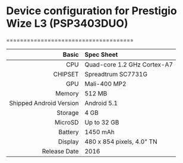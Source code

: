 # Device configuration for Prestigio Wize L3 (PSP3403DUO)
=====================================

Basic   | Spec Sheet
-------:|:-------------------------
CPU     | Quad-core 1.2 GHz Cortex-A7
CHIPSET | Spreadtrum SC7731G
GPU     | Mali-400 MP2
Memory  | 512 MB
Shipped Android Version | Android 5.1
Storage | 4 GB
MicroSD | Up to 32 GB
Battery | 1450 mAh
Display | 480 x 854 pixels, 4.0" TN
Release Date | 2016
